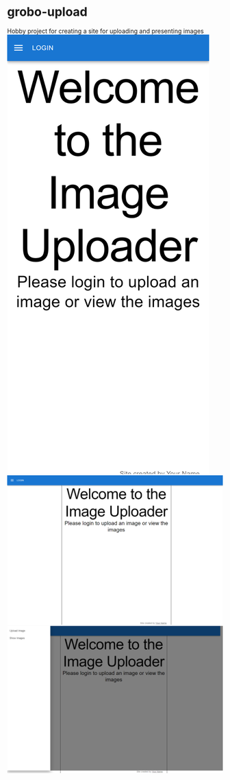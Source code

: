 # grobo-upload
Hobby project for creating a site for uploading and presenting images
![Example Image](/grobo-upload/assets/mobile.png)
![Example Image](/grobo-upload/assets/desktop.png)
![Example Image](/grobo-upload/assets/desktop_drawer.png)
